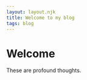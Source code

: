 ```yaml
---
layout: layout.njk
title: Welcome to my blog
tags: blog
---
```

# Welcome
These are profound thoughts.
